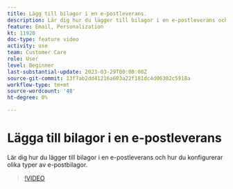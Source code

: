 ```yaml
---
title: Lägg till bilagor i en e-postleverans.
description: Lär dig hur du lägger till bilagor i en e-postleverans och hur du konfigurerar olika typer av e-postbilagor.
feature: Email, Personalization
kt: 11920
doc-type: feature video
activity: use
team: Customer Care
role: User
level: Beginner
last-substantial-update: 2023-03-29T00:00:00Z
source-git-commit: 13f7ab2dd41216a603a22f181dc4d06302c5918a
workflow-type: tm+mt
source-wordcount: '48'
ht-degree: 0%

---
```



# Lägga till bilagor i en e-postleverans

Lär dig hur du lägger till bilagor i en e-postleverans och hur du konfigurerar olika typer av e-postbilagor.

>[!VIDEO](https://video.tv.adobe.com/v/3415789?quality=12&learn=on)
